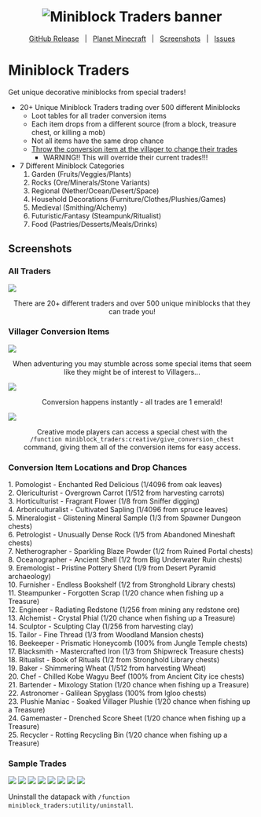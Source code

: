 <h1 id="topBanner"align="center">
  <img src=".github\resources\GitHubMiniblockTradersBanner.png" alt="Miniblock Traders banner" />
</h1>

<div align="center">

[GitHub Release][release]&nbsp;&nbsp;&nbsp;|&nbsp;&nbsp;&nbsp;[Planet Minecraft][planetminecraft]&nbsp;&nbsp;&nbsp;|&nbsp;&nbsp;&nbsp;[Screenshots](#screenshots)&nbsp;&nbsp;&nbsp;|&nbsp;&nbsp;&nbsp;[Issues][issues]

</div>
<h1>Miniblock Traders</h1>
Get unique decorative miniblocks from special traders!<br>

- 20+ Unique Miniblock Traders trading over 500 different Miniblocks
   - Loot tables for all trader conversion items
    - Each item drops from a different source (from a block, treasure chest, or killing a mob)
    - Not all items have the same drop chance
    - [Throw the conversion item at the villager to change their trades](https://gyazo.com/73013fe4dc6a5d0042a4ca1019ec43b1)
      - WARNING!! This will override their current trades!!!
- 7 Different Miniblock Categories
   1. Garden (Fruits/Veggies/Plants)
   2. Rocks (Ore/Minerals/Stone Variants)
   3. Regional (Nether/Ocean/Desert/Space)
   4. Household Decorations (Furniture/Clothes/Plushies/Games)
   5. Medieval (Smithing/Alchemy)
   6. Futuristic/Fantasy (Steampunk/Ritualist)
   7. Food (Pastries/Desserts/Meals/Drinks)


<h2 id="screenshots">Screenshots</h2>

<h3>All Traders</h3>
<img src=".github\resources\VillagersList.png">
<p align="center">There are 20+ different traders and over 500 unique miniblocks that they can trade you!</p>

<h3>Villager Conversion Items</h3>
<img src=".github\resources\SpecialItem.PNG">
<p align="center">When adventuring you may stumble across some special items that seem like they might be of interest to Villagers... </p>

<img src=".github\resources\Converting.gif">
<p align="center">Conversion happens instantly - all trades are 1 emerald!</p>

<img src=".github\resources\AllItems.png">
<p align="center">Creative mode players can access a special chest with the<br><code>/function miniblock_traders:creative/give_conversion_chest</code><br>command, giving them all of the conversion items for easy access.</p> 

<h3>Conversion Item Locations and Drop Chances</h3>
      1. Pomologist - Enchanted Red Delicious (1/4096 from oak leaves)<br>
      2. Olericulturist - Overgrown Carrot (1/512 from harvesting carrots)<br>
      3. Horticulturist - Fragrant Flower (1/8 from Sniffer digging)<br>
      4. Arboriculturalist - Cultivated Sapling (1/4096 from spruce leaves)<br>
      5. Mineralogist - Glistening Mineral Sample (1/3 from Spawner Dungeon chests)<br>
      6. Petrologist - Unusually Dense Rock (1/5 from Abandoned Mineshaft chests)<br>
      7. Netherographer - Sparkling Blaze Powder (1/2 from Ruined Portal chests)<br>
      8. Oceanographer - Ancient Shell (1/2 from Big Underwater Ruin chests)<br>
      9. Eremologist - Pristine Pottery Sherd (1/9 from Desert Pyramid archaeology)<br>
      10. Furnisher - Endless Bookshelf (1/2 from Stronghold Library chests)<br>
      11. Steampunker - Forgotten Scrap (1/20 chance when fishing up a Treasure)<br>
      12. Engineer - Radiating Redstone (1/256 from mining any redstone ore)<br>
      13. Alchemist - Crystal Phial (1/20 chance when fishing up a Treasure)<br>
      14. Sculptor - Sculpting Clay (1/256 from harvesting clay)<br>
      15. Tailor - Fine Thread (1/3 from Woodland Mansion chests)<br>
      16. Beekeeper - Prismatic Honeycomb (100% from Jungle Temple chests)<br>
      17. Blacksmith - Mastercrafted Iron (1/3 from Shipwreck Treasure chests)<br>
      18. Ritualist - Book of Rituals (1/2 from Stronghold Library chests)<br>
      19. Baker - Shimmering Wheat (1/512 from harvesting Wheat)<br>
      20. Chef - Chilled Kobe Wagyu Beef (100% from Ancient City ice chests)<br>
      21. Bartender - Mixology Station (1/20 chance when fishing up a Treasure)<br>
      22. Astronomer - Galilean Spyglass (100% from Igloo chests)<br>
      23. Plushie Maniac - Soaked Villager Plushie (1/20 chance when fishing up a Treasure)<br>
      24. Gamemaster - Drenched Score Sheet (1/20 chance when fishing up a Treasure)<br>
      25. Recycler - Rotting Recycling Bin (1/20 chance when fishing up a Treasure)

<h3>Sample Trades</h3>
<img src=".github\resources\Arborculturalist.PNG">
<img src=".github\resources\Chef.PNG">
<img src=".github\resources\Horticulturist.PNG">
<img src=".github\resources\Netherographer.PNG">
<img src=".github\resources\Oceanographer.PNG">
<img src=".github\resources\Pomologist.PNG">
<img src=".github\resources\Ritualist.PNG">
<img src=".github\resources\Steampunker.PNG">

<p>Uninstall the datapack with <code>/function miniblock_traders:utility/uninstall</code>.</p>

[release]:https://github.com/maxheyn/miniblock_traders/releases/latest "Latest Release (external link)"
[issues]:https://github.com/maxheyn/miniblock_traders/issues "Issues (external link)"
[planetminecraft]: https://www.planetminecraft.com/data-pack/miniblock-traders/ "Planet Minecraft Webpage (external link)"
